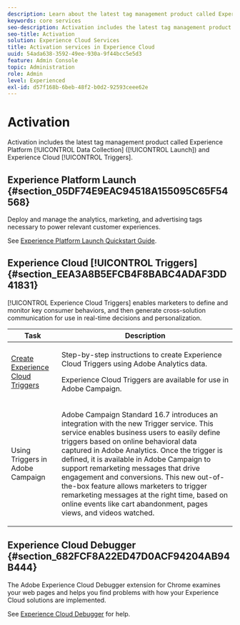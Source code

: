 ```yaml
---
description: Learn about the latest tag management product called Experience Platform Launch.
keywords: core services
seo-description: Activation includes the latest tag management product called Experience Platform Launch. Dynamic Tag Management (DTM);and Triggers.
seo-title: Activation
solution: Experience Cloud Services
title: Activation services in Experience Cloud
uuid: 54ada638-3592-49ee-930a-9f44bcc5e5d3
feature: Admin Console
topic: Administration
role: Admin
level: Experienced
exl-id: d57f168b-6beb-48f2-b0d2-92593ceee62e
---
```

# Activation

Activation includes the latest tag management product called Experience Platform [!UICONTROL Data Collection] ([!UICONTROL Launch]) and Experience Cloud [!UICONTROL Triggers].

## Experience Platform Launch {#section_05DF74E9EAC94518A155095C65F54568}

Deploy and manage the analytics, marketing, and advertising tags necessary to power relevant customer experiences.

See [Experience Platform Launch Quickstart Guide](https://experienceleague.adobe.com/docs/experience-platform/tags/get-started/quick-start.html?lang=en).

## Experience Cloud [!UICONTROL Triggers] {#section_EEA3A8B5EFCB4F8BABC4ADAF3DD41831}

[!UICONTROL Experience Cloud Triggers] enables marketers to define and monitor key consumer behaviors, and then generate cross-solution communication for use in real-time decisions and personalization.

<table id="table_AF6842470172429EA97C9B02163BD0C3"> 
 <thead> 
  <tr> 
   <th colname="col1" class="entry"> Task </th>
   <th colname="col2" class="entry"> Description </th>
  </tr> 
 </thead>
 <tbody> 
  <tr> 
   <td colname="col1"> <p> <a href="triggers.md#concept_887B30241B3E4DB0A2553B2996E2D4FB" format="dita" scope="local"> Create Experience Cloud Triggers </a> </p> </td> 
   <td colname="col2"> <p> Step-by-step instructions to create Experience Cloud Triggers using Adobe Analytics data. </p> <p>Experience Cloud Triggers are available for use in Adobe Campaign. </p> </td>
  </tr>
  <tr> 
   <td colname="col1"> <p>Using Triggers in Adobe Campaign </p> </td> 
   <td colname="col2"> <p> Adobe Campaign Standard 16.7 introduces an integration with the new Trigger service. This service enables business users to easily define triggers based on online behavioral data captured in Adobe Analytics. Once the trigger is defined, it is available in Adobe Campaign to support remarketing messages that drive engagement and conversions. This new out-of-the-box feature allows marketers to trigger remarketing messages at the right time, based on online events like cart abandonment, pages views, and videos watched. </p> </td>
  </tr>
 </tbody>
</table>


## Experience Cloud Debugger {#section_682FCF8A22ED47D0ACF94204AB94B444}

The Adobe Experience Cloud Debugger extension for Chrome examines your web pages and helps you find problems with how your Experience Cloud solutions are implemented.

See [Experience Cloud Debugger](https://experienceleague.adobe.com/docs/debugger/using/experience-cloud-debugger.html?lang=en) for help.
